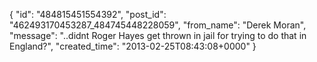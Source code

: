  {
   "id": "484815451554392",
   "post_id": "462493170453287_484745448228059",
   "from_name": "Derek Moran",
   "message": "..didnt Roger Hayes get thrown in jail for trying to do that in England?",
   "created_time": "2013-02-25T08:43:08+0000"
 }
